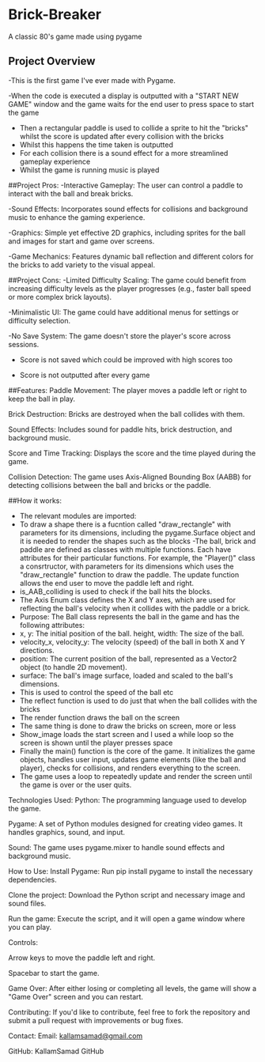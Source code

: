 # Brick-Breaker
A classic 80's game made using pygame

## Project Overview
-This is the first game I've ever made with Pygame. 

-When the code is executed a display is outputted with a "START NEW GAME" window and the game waits for the end user to press space to start the game
- Then a rectangular paddle is used to collide a sprite to hit the "bricks" whilst the score is updated after every collision with the bricks
- Whilst this happens the time taken is outputted
- For each collision there is a sound effect for a more streamlined gameplay experience
- Whilst the game is running music is played
  
##Project Pros:
-Interactive Gameplay: The user can control a paddle to interact with the ball and break bricks.

-Sound Effects: Incorporates sound effects for collisions and background music to enhance the gaming experience.

-Graphics: Simple yet effective 2D graphics, including sprites for the ball and images for start and game over screens.

-Game Mechanics: Features dynamic ball reflection and different colors for the bricks to add variety to the visual appeal.

##Project Cons:
-Limited Difficulty Scaling: The game could benefit from increasing difficulty levels as the player progresses (e.g., faster ball speed or more complex brick layouts).

-Minimalistic UI: The game could have additional menus for settings or difficulty selection.

-No Save System: The game doesn't store the player's score across sessions.

- Score is not saved which could be improved with high scores too

- Score is not outputted after every game

##Features:
Paddle Movement: The player moves a paddle left or right to keep the ball in play.

Brick Destruction: Bricks are destroyed when the ball collides with them.

Sound Effects: Includes sound for paddle hits, brick destruction, and background music.

Score and Time Tracking: Displays the score and the time played during the game.

Collision Detection: The game uses Axis-Aligned Bounding Box (AABB) for detecting collisions between the ball and bricks or the paddle.

##How it works:
- The relevant modules are imported: 
- To draw a shape there is a fucntion called "draw_rectangle" with parameters for its dimensions, including the pygame.Surface object and it is needed to render the shapes such as the blocks
-The ball, brick and paddle are defined as classes with multiple functions. Each have attributes for their particular functions. For example, the "Player()" class a consrtructor, with parameters
for its dimensions which uses the "draw_rectangle" function to draw the paddle. The update function allows the end user to move the paddle left and right.
- is_AAB_colliding is used to check if the ball hits the blocks.
- The Axis Enum class defines the X and Y axes, which are used for reflecting the ball's velocity when it collides with the paddle or a brick.
- Purpose: The Ball class represents the ball in the game and has the following attributes:
-   x, y: The initial position of the ball. height, width: The size of the ball.
-   velocity_x, velocity_y: The velocity (speed) of the ball in both X and Y directions.
-   position: The current position of the ball, represented as a Vector2 object (to handle 2D movement).
-   surface: The ball's image surface, loaded and scaled to the ball's dimensions.
-   This is used to control the speed of the ball etc
-   The reflect function is used to do just that when the ball collides with the bricks
-   The render function draws the ball on the screen
-   The same thing is done to draw the bricks on screen, more or less
-   Show_image loads the start screen and I used a while loop so the screen is shown until the player presses space
-   Finally the main() function is the core of the game. It initializes the game objects, handles user input, updates game elements (like the ball and player), checks for collisions, and renders everything to the screen.
-   The game uses a loop to repeatedly update and render the screen until the game is over or the user quits.


Technologies Used:
Python: The programming language used to develop the game.

Pygame: A set of Python modules designed for creating video games. It handles graphics, sound, and input.

Sound: The game uses pygame.mixer to handle sound effects and background music.

How to Use:
Install Pygame:
Run pip install pygame to install the necessary dependencies.

Clone the project:
Download the Python script and necessary image and sound files.

Run the game:
Execute the script, and it will open a game window where you can play.

Controls:

Arrow keys to move the paddle left and right.

Spacebar to start the game.

Game Over:
After either losing or completing all levels, the game will show a "Game Over" screen and you can restart.

Contributing:
If you'd like to contribute, feel free to fork the repository and submit a pull request with improvements or bug fixes.

Contact:
Email: kallamsamad@gmail.com

GitHub: KallamSamad GitHub
